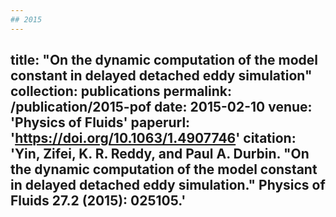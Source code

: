 ```yaml
---
## 2015
---
```

title: "On the dynamic computation of the model constant in delayed detached eddy simulation"
collection: publications
permalink: /publication/2015-pof
date: 2015-02-10
venue: 'Physics of Fluids'
paperurl: 'https://doi.org/10.1063/1.4907746'
citation: 'Yin, Zifei, K. R. Reddy, and Paul A. Durbin. "On the dynamic computation of the model constant in delayed detached eddy simulation." Physics of Fluids 27.2 (2015): 025105.'
---

